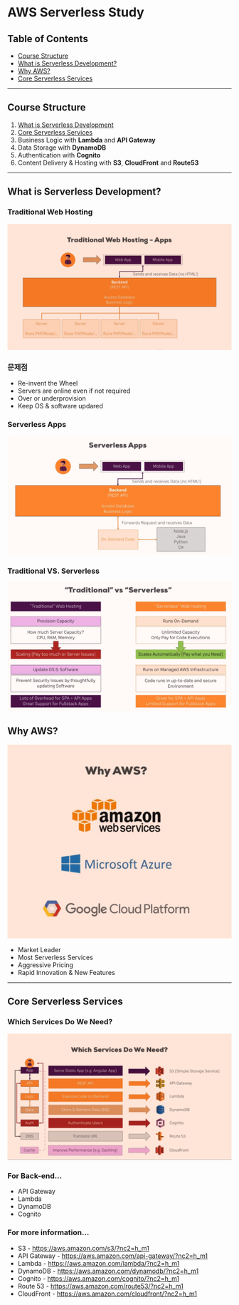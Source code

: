 # AWS Serverless Study


## Table of Contents
- [Course Structure](#Course-Structure)
- [What is Serverless Development?](#What-is-Serverless-Development?)
- [Why AWS?](#Why-AWS?)
- [Core Serverless Services](#Core-Serverless-Services)


---

## Course Structure
1. [What is Serverless Development](#What-is-Serverless-Development?)
2. [Core Serverless Services](#Core-Serverless-Services)
3. Business Logic with **Lambda** and **API Gateway**
4. Data Storage with **DynamoDB**
5. Authentication with **Cognito**
6. Content Delivery & Hosting with **S3**, **CloudFront** and **Route53**

---

## What is Serverless Development?

### Traditional Web Hosting
![Traditional Web Hosting](image/TraditionalWebHosting.png)


### 문제점

- Re-invent the Wheel
- Servers are online even if not required
- Over or underprovision
- Keep OS & software updared

### Serverless Apps
![Serverless Apps](image/ServerlessApps.png)

### Traditional VS. Serverless
![Traditional VS. Serverless](image/TraditionalVsServerless.png)

## Why AWS?
![Why AWS?](image/WhyAWS.png)

- Market Leader
- Most Serverless Services
- Aggressive Pricing
- Rapid Innovation & New Features

---

## Core Serverless Services

### Which Services Do We Need?
![Which Services Do We Need?](image/WhichServicesDoWeNeed.png)

### For Back-end...
- API Gateway
- Lambda
- DynamoDB
- Cognito

### For more information...
- S3 - https://aws.amazon.com/s3/?nc2=h_m1
- API Gateway - https://aws.amazon.com/api-gateway/?nc2=h_m1
- Lambda - https://aws.amazon.com/lambda/?nc2=h_m1
- DynamoDB - https://aws.amazon.com/dynamodb/?nc2=h_m1
- Cognito - https://aws.amazon.com/cognito/?nc2=h_m1
- Route 53 - https://aws.amazon.com/route53/?nc2=h_m1
- CloudFront - https://aws.amazon.com/cloudfront/?nc2=h_m1